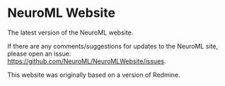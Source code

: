 NeuroML Website
===============

The latest version of the NeuroML website.

If there are any comments/suggestions for updates to the NeuroML site, please open an issue: https://github.com/NeuroML/NeuroMLWebsite/issues.


This website was originally based on a version of Redmine. 
